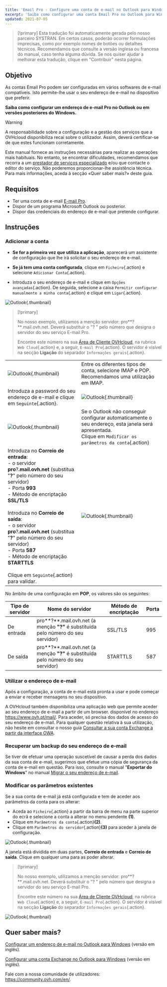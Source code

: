 ```yaml
---
title: 'Email Pro - Configure uma conta de e-mail no Outlook para Windows'
excerpt: 'Saiba como configurar uma conta Email Pro no Outlook para Windows'
updated: 2021-07-05
---
```


> [!primary]
> Esta tradução foi automaticamente gerada pelo nosso parceiro SYSTRAN. Em certos casos, poderão ocorrer formulações imprecisas, como por exemplo nomes de botões ou detalhes técnicos. Recomendamos que consulte a versão inglesa ou francesa do manual, caso tenha alguma dúvida. Se nos quiser ajudar a melhorar esta tradução, clique em "Contribuir" nesta página.
>

## Objetivo

As contas Email Pro podem ser configuradas em vários softwares de e-mail compatíveis. Isto permite-lhe usar o seu endereço de e-mail no dispositivo que preferir.

**Saiba como configurar um endereço de e-mail Pro no Outlook ou em versões posteriores do Windows.**
 

> [!warning]
>
> A responsabilidade sobre a configuração e a gestão dos serviços que a OVHcloud disponibiliza recai sobre o utilizador. Assim, deverá certificar-se de que estes funcionam corretamente.
> 
> Este manual fornece as instruções necessárias para realizar as operações mais habituais. No entanto, se encontrar dificuldades, recomendamos que recorra a um [prestador de serviços especializado](https://partner.ovhcloud.com/pt/directory/) e/ou que contacte o editor do serviço. Não poderemos proporcionar-lhe assistência técnica. Para mais informações, aceda à secção «Quer saber mais?» deste guia.
> 

## Requisitos

- Ter uma conta de e-mail [E-mail Pro](/links/web/email-pro).
- Dispor de um programa Microsoft Outlook ou posterior.
- Dispor das credenciais do endereço de e-mail que pretende configurar.

## Instruções

### Adicionar a conta

- **Se for a primeira vez que utiliza a aplicação**, aparecerá um assistente de configuração que lhe irá solicitar o seu endereço de e-mail.

- **Se já tem uma conta configurada**, clique em `Ficheiro`{.action} e selecione `Adicionar Conta`{.action}.

- Introduza o seu endereço de e-mail e clique em `Opções avançadas`{.action}. De seguida, selecione a caixa `Permitir configurar manualmente a minha conta`{.action} e clique em `Ligar`{.action}. 

![Outlook](images/config-outlook-emailpro01.png){.thumbnail}

> [!primary]
>
> No nosso exemplo, utilizamos a menção servidor: pro**?**.mail.ovh.net. Deverá substituir o "? " pelo número que designa o servidor do seu serviço E-mail Pro.
>
> Encontre este número na sua [Área de Cliente OVHcloud](/links/manager), na rubrica `Web Cloud`{.action} e, a seguir, `E-mail Pro`{.action}. O servidor é visível na secção **Ligação** do separador `Informações gerais`{.action}.
>

| | |
|---|---|
|![Outlook](images/config-outlook-emailpro02.png){.thumbnail}|Entre os diferentes tipos de conta, selecione IMAP e POP. <br>Recomendamos uma utilização em IMAP.|
|Introduza a password do seu endereço de e-mail e clique em `Seguinte`{.action}. |![Outlook](images/config-outlook-emailpro03.png){.thumbnail}|
|![Outlook](images/config-outlook-emailpro04.png){.thumbnail}|Se o Outlook não conseguir configurar automaticamente o seu endereço, esta janela será apresentada. <br>Clique em `Modificar os parâmetros da conta`{.action} |
|Introduza no **Correio de entrada**: <br>- o servidor **pro**?**.mail.ovh.net** (substitua "**?**" pelo número do seu servidor) <br>- Porta **993**<br>- Método de encriptação **SSL/TLS**<br><br>Introduza no **Correio de saída**: <br>- o servidor **pro**?**.mail.ovh.net** (substitua "**?**" pelo número do seu servidor)<br>- Porta **587**<br>- Método de encriptação **STARTTLS**<br><br>Clique em `Seguinte`{.action} para validar. |![Outlook](images/config-outlook-emailpro05.png){.thumbnail}|

No âmbito de uma configuração em **POP**, os valores são os seguintes:

|Tipo de servidor|Nome do servidor|Método de encriptação|Porta|
|---|---|---|---|
|De entrada|pro**?**.mail.ovh.net (a menção **"?"** é substituída pelo número do seu servidor)|SSL/TLS|995|
|De saída|pro**?**.mail.ovh.net (a menção **"?"** é substituída pelo número do seu servidor)|STARTTLS|587|

### Utilizar o endereço de e-mail

Após a configuração, a conta de e-mail está pronta a usar e pode começar a enviar e receber mensagens no seu dispositivo.

A OVHcloud também disponibiliza uma aplicação web que permite aceder ao seu endereço de e-mail a partir de um browser. disponível no endereço <https://www.ovh.pt/mail/>. Para aceder, só precisa dos dados de acesso do seu endereço de e-mail. Para qualquer questão relativa à sua utilização, não hesite em consultar o nosso guia [Consultar a sua conta Exchange a partir da interface OWA](/pages/web_cloud/email_and_collaborative_solutions/using_the_outlook_web_app_webmail/email_owa).

### Recuperar um backup do seu endereço de e-mail

Se tiver de efetuar uma operação suscetível de causar a perda dos dados da sua conta de e-mail, sugerimos que efetue uma cópia de segurança da conta de e-mail em questão. Para isso, consulte o manual "**Exportar do Windows**" no manual [Migrar o seu endereço de e-mail](/pages/web_cloud/email_and_collaborative_solutions/migrating/manual_email_migration#exportar-a-partir-do-windows).

### Modificar os parâmetros existentes

Se a sua conta de e-mail já está configurada e tem de aceder aos parâmetros da conta para os alterar:

- Aceda ao `Ficheiro`{.action} a partir da barra de menu na parte superior do ecrã e selecione a conta a alterar no menu pendente **(1)**.
- Clique em `Parâmetros da conta`{.action}**(2)**.
- Clique em `Parâmetros do servidor`{.action}**(3)** para aceder à janela de configuração.

![Outlook](images/config-outlook-emailpro06.png){.thumbnail}

A janela está dividida em duas partes, **Correio de entrada** e **Correio de saída**. Clique em qualquer uma para as poder alterar.

> [!primary]
>
> No nosso exemplo, utilizamos a menção servidor: pro**?**.mail.ovh.net. Deverá substituir o "? " pelo número que designa o servidor do seu serviço E-mail Pro.
>
> Encontre este número na sua [Área de Cliente OVHcloud](/links/manager), na rubrica `Web Cloud`{.action} e, a seguir, `E-mail Pro`{.action}. O servidor é visível na secção **Ligação** do separador `Informações gerais`{.action}.
>

![Outlook](images/config-outlook-emailpro07.png){.thumbnail}

## Quer saber mais?

[Configurar um endereço de e-mail no Outlook para Windows](/pages/web_cloud/email_and_collaborative_solutions/mx_plan/how_to_configure_outlook_2016) (versão em inglês).

[Configurar uma conta Exchange no Outlook para Windows](/pages/web_cloud/email_and_collaborative_solutions/microsoft_exchange/how_to_configure_outlook_2016) (versão em inglês).

Fale com a nossa comunidade de utilizadores: <https://community.ovh.com/en/>.
